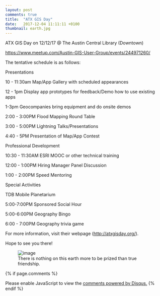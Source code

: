 ```yaml
---
layout: post
comments: true
title:  "ATX GIS Day"
date:   2017-12-04 11:11:11 +0100
thumbnail: earth.jpg
---
```


ATX GIS Day on 12/12/17 @ The Austin Central Library (Downtown) <br>

https://www.meetup.com/Austin-GIS-User-Group/events/244971260/

The tentative schedule is as follows:

Presentations

10 - 11:30am Map/App Gallery with scheduled appearances

12 - 1pm Display app prototypes for feedback/Demo how to use existing apps

1-3pm Geocompanies bring equipment and do onsite demos

2:00 - 3:00PM Flood Mapping Round Table

3:00 - 5:00PM Lightning Talks/Presentations

4:40 - 5PM Presentation of Map/App Contest

Professional Development

10:30 - 11:30AM ESRI MOOC or other technical training

12:00 - 1:00PM Hiring Manager Panel Discussion

1:00 - 2:00PM Speed Mentoring

Special Activities

TDB Mobile Planetarium

5:00-7:00PM Sponsored Social Hour

5:00-6:00PM Geography Bingo

6:00 - 7:00PM Geography trivia game

For more information, visit their webpage (http://atxgisday.org/).

Hope to see you there!

<figure>
	<img src="{{ site.baseurl }}/assets/earth.jpg" alt="image">
	<figcaption>
		There is nothing on this earth more to be prized than true friendship.
	</figcaption>
</figure>

{% if page.comments %} 
<div id="disqus_thread"></div>
<script>

/**
*  RECOMMENDED CONFIGURATION VARIABLES: EDIT AND UNCOMMENT THE SECTION BELOW TO INSERT DYNAMIC VALUES FROM YOUR PLATFORM OR CMS.
*  LEARN WHY DEFINING THESE VARIABLES IS IMPORTANT: https://disqus.com/admin/universalcode/#configuration-variables*/
/*
var disqus_config = function () {
this.page.url = PAGE_URL;  // Replace PAGE_URL with your page's canonical URL variable
this.page.identifier = PAGE_IDENTIFIER; // Replace PAGE_IDENTIFIER with your page's unique identifier variable
};
*/
(function() { // DON'T EDIT BELOW THIS LINE
var d = document, s = d.createElement('script');
s.src = 'https://http-esri4apl-site.disqus.com/embed.js';
s.setAttribute('data-timestamp', +new Date());
(d.head || d.body).appendChild(s);
})();
</script>
<noscript>Please enable JavaScript to view the <a href="https://disqus.com/?ref_noscript">comments powered by Disqus.</a></noscript>
{% endif %}
